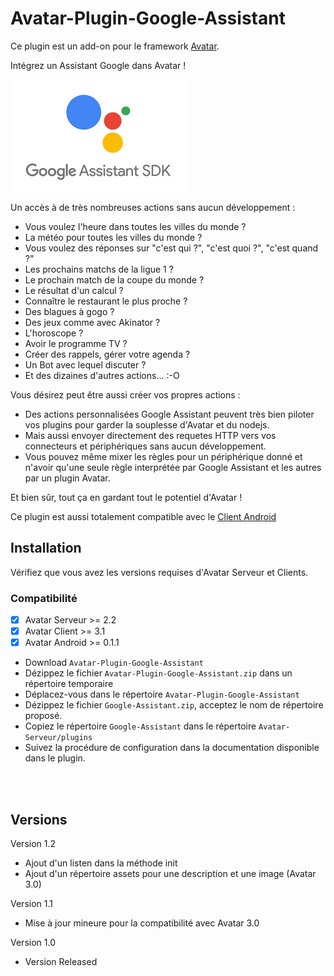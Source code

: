 # Avatar-Plugin-Google-Assistant

Ce plugin est un add-on pour le framework [Avatar](https://github.com/Spikharpax/Avatar-Serveur).

Intégrez un Assistant Google dans Avatar !

![GitHub Logo](logo/GoogleSDK.png)

Un accès à de très nombreuses actions sans aucun développement :
- Vous voulez l'heure dans toutes les villes du monde ?
- La météo pour toutes les villes du monde ?
- Vous voulez des réponses sur "c'est qui ?", "c'est quoi ?", "c'est quand ?" 
- Les prochains matchs de la ligue 1 ?
- Le prochain match de la coupe du monde ?
- Le résultat d'un calcul ?
- Connaître le restaurant le plus proche ?
- Des blagues à gogo ?
- Des jeux comme avec Akinator ?
- L'horoscope ?
- Avoir le programme TV ?
- Créer des rappels, gérer votre agenda ?
- Un Bot avec lequel discuter ?
- Et des dizaines d'autres actions... :-O

Vous désirez peut être aussi créer vos propres actions :
- Des actions personnalisées Google Assistant peuvent très bien piloter vos plugins pour garder la souplesse d'Avatar et du nodejs.
- Mais aussi envoyer directement des requetes HTTP vers vos connecteurs et périphériques sans aucun développement.
- Vous pouvez même mixer les règles pour un périphérique donné et n'avoir qu'une seule règle interprétée par Google Assistant et les autres par un plugin Avatar.

Et bien sûr, tout ça en gardant tout le potentiel d'Avatar !

Ce plugin est aussi totalement compatible avec le [Client Android](https://github.com/Spikharpax/Avatar-Plugin-Android)

## Installation

Vérifiez que vous avez les versions requises d'Avatar Serveur et Clients.

### Compatibilité
- [X] Avatar Serveur >= 2.2
- [X] Avatar Client >= 3.1
- [X] Avatar Android >= 0.1.1

- Download `Avatar-Plugin-Google-Assistant`
- Dézippez le fichier `Avatar-Plugin-Google-Assistant.zip` dans un répertoire temporaire
- Déplacez-vous dans le répertoire `Avatar-Plugin-Google-Assistant`
- Dézippez le fichier `Google-Assistant.zip`, acceptez le nom de répertoire proposé.
- Copiez le répertoire `Google-Assistant` dans le répertoire `Avatar-Serveur/plugins`
- Suivez la procédure de configuration dans la documentation disponible dans le plugin.


<BR><BR>
 
## Versions
Version 1.2
- Ajout d'un listen dans la méthode init
- Ajout d'un répertoire assets pour une description et une image (Avatar 3.0)

Version 1.1 
- Mise à jour mineure pour la compatibilité avec Avatar 3.0

Version 1.0 
- Version Released



